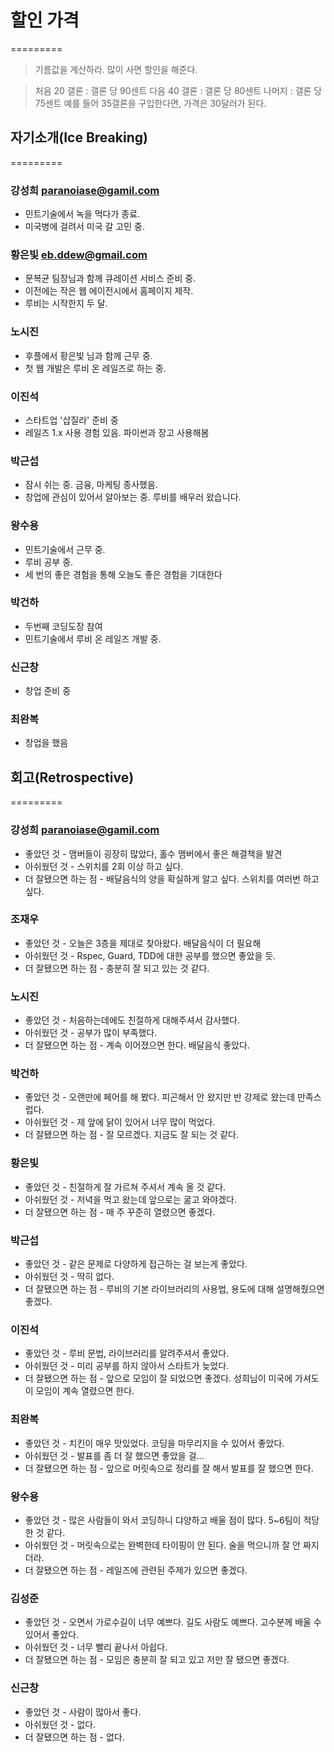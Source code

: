 # 할인 가격
=========
> 기름값을 계산하라. 많이 사면 할인을 해준다.

> 처음 20 갤론 : 갤론 당 90센트
> 다음 40 갤론 : 갤론 당 80센트
> 나머지 : 갤론 당 75센트
> 예를 들어 35갤론을 구입한다면, 가격은 30달러가 된다.

## 자기소개(Ice Breaking)
=========
### 강성희 paranoiase@gamil.com
  * 민트기술에서 녹을 먹다가 종료.
  * 미국병에 걸려서 미국 갈 고민 중.

### 황은빛 eb.ddew@gmail.com
  * 문복균 팀장님과 함께 큐레이션 서비스 준비 중.
  * 이전에는 작은 웹 에이전시에서 홈페이지 제작.
  * 루비는 시작한지 두 달.

### 노시진
  * 후플에서 황은빛 님과 함께 근무 중.
  * 첫 웹 개발은 루비 온 레일즈로 하는 중.

### 이진석
  * 스타트업 '삽질라' 준비 중
  * 레일즈 1.x 사용 경험 있음. 파이썬과 장고 사용해봄

### 박근섭
  * 잠시 쉬는 중. 금융, 마케팅 종사했음.
  * 창업에 관심이 있어서 알아보는 중. 루비를 배우러 왔습니다.

### 왕수용
  * 민트기술에서 근무 중.
  * 루비 공부 중.
  * 세 번의 좋은 경험을 통해 오늘도 좋은 경험을 기대한다

### 박건하
  * 두번째 코딩도장 참여
  * 민트기술에서 루비 온 레일즈 개발 중.

### 신근창
  * 창업 준비 중

### 최완복
  * 창업을 했음

## 회고(Retrospective)
=========
### 강성희 paranoiase@gamil.com
  * 좋았던 것 - 맴버들이 굉장히 많았다, 홀수 맴버에서 좋은 해결책을 발견
  * 아쉬웠던 것 - 스위치를 2회 이상 하고 싶다.
  * 더 잘됐으면 하는 점 - 배달음식의 양을 확실하게 알고 싶다. 스위치를 여러번 하고 싶다.

### 조재우
  * 좋았던 것 - 오늘은 3층을 제대로 찾아왔다. 배달음식이 더 필요해
  * 아쉬웠던 것 - Rspec, Guard, TDD에 대한 공부를 했으면 좋았을 듯.
  * 더 잘됐으면 하는 점 - 충분히 잘 되고 있는 것 같다.

### 노시진
  * 좋았던 것 - 처음하는데에도 친절하게 대해주셔서 감사했다.
  * 아쉬웠던 것 - 공부가 많이 부족했다.
  * 더 잘됐으면 하는 점 - 계속 이어졌으면 한다. 배달음식 좋았다.

### 박건하
  * 좋았던 것 - 오랜만에 페어를 해 봤다. 피곤해서 안 왔지만 반 강제로 왔는데 만족스럽다.
  * 아쉬웠던 것 - 제 앞에 닭이 있어서 너무 많이 먹었다.
  * 더 잘됐으면 하는 점 - 잘 모르겠다. 지금도 잘 되는 것 같다.

### 황은빛
  * 좋았던 것 - 친절하게 잘 가르쳐 주셔서 계속 올 것 같다.
  * 아쉬웠던 것 - 저녁을 먹고 왔는데 앞으로는 굶고 와야겠다.
  * 더 잘됐으면 하는 점 - 매 주 꾸준히 열렸으면 좋겠다.

### 박근섭
  * 좋았던 것 - 같은 문제로 다양하게 접근하는 걸 보는게 좋았다.
  * 아쉬웠던 것 - 딱히 없다.
  * 더 잘됐으면 하는 점 - 루비의 기본 라이브러리의 사용법, 용도에 대해 설명해줬으면 좋겠다.

### 이진석
  * 좋았던 것 - 루비 문법, 라이브러리를 알려주셔서 좋았다.
  * 아쉬웠던 것 - 미리 공부를 하지 않아서 스타트가 늦었다.
  * 더 잘됐으면 하는 점 - 앞으로 모임이 잘 되었으면 좋겠다. 성희님이 미국에 가셔도 이 모임이 계속 열렸으면 한다.

### 최완복
  * 좋았던 것 - 치킨이 매우 맛있었다. 코딩을 마무리지을 수 있어서 좋았다.
  * 아쉬웠던 것 - 발표를 좀 더 잘 했으면 좋았을 걸...
  * 더 잘됐으면 하는 점 - 앞으로 머릿속으로 정리를 잘 해서 발표를 잘 했으면 한다.

### 왕수용
  * 좋았던 것 - 많은 사람들이 와서 코딩하니 댜양하고 배울 점이 많다. 5~6팀이 적당한 것 같다.
  * 아쉬웠던 것 - 머릿속으로는 완벽한데 타이핑이 안 된다. 술을 먹으니까 잘 안 짜지더라.
  * 더 잘됐으면 하는 점 - 레일즈에 관련된 주제가 있으면 좋겠다.

### 김성준
  * 좋았던 것 - 오면서 가로수길이 너무 예쁘다. 길도 사람도 예쁘다. 고수분께 배울 수 있어서 좋았다.
  * 아쉬웠던 것 - 너무 빨리 끝나서 아쉽다.
  * 더 잘됐으면 하는 점 - 모임은 충분히 잘 되고 있고 저만 잘 됐으면 좋겠다.

### 신근창
  * 좋았던 것 - 사람이 많아서 좋다.
  * 아쉬웠던 것 - 없다.
  * 더 잘됐으면 하는 점 - 없다.

